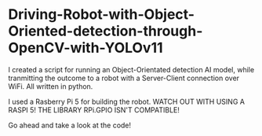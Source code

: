 # Driving-Robot-with-Object-Oriented-detection-through-OpenCV-with-YOLOv11

I created a script for running an Object-Orientated detection AI model, while tranmitting the outcome to a robot with a Server-Client connection over WiFi. All written in python.

I used a Rasberry Pi 5 for building the robot. 
WATCH OUT WITH USING A RASPI 5! THE LIBRARY RPi.GPIO ISN'T COMPATIBLE!

Go ahead and take a look at the code!
